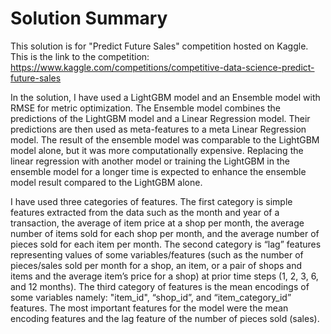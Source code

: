 # **Solution Summary**

This solution is for "Predict Future Sales" competition hosted on Kaggle. This is the link to the competition: https://www.kaggle.com/competitions/competitive-data-science-predict-future-sales 

In the solution, I have used a LightGBM model and an Ensemble model with RMSE for metric optimization. The Ensemble model combines the predictions of the LightGBM model
and a Linear Regression model. Their predictions are then used as meta-features to a meta Linear Regression
model. The result of the ensemble model was comparable to the LightGBM model alone, but it was more
computationally expensive. Replacing the linear regression with another model or training the LightGBM in the
ensemble model for a longer time is expected to enhance the ensemble model result compared to the LightGBM
alone.

I have used three categories of features. The first category is simple features extracted from the data such as the
month and year of a transaction, the average of item price at a shop per month, the average number of items sold
for each shop per month, and the average number of pieces sold for each item per month. The second category
is “lag” features representing values of some variables/features (such as the number of pieces/sales sold per
month for a shop, an item, or a pair of shops and items and the average item’s price for a shop) at prior time steps
(1, 2, 3, 6, and 12 months). The third category of features is the mean encodings of some variables namely:
"item_id", “shop_id”, and “item_category_id” features. The most important features for the model were the
mean encoding features and the lag feature of the number of pieces sold (sales).

